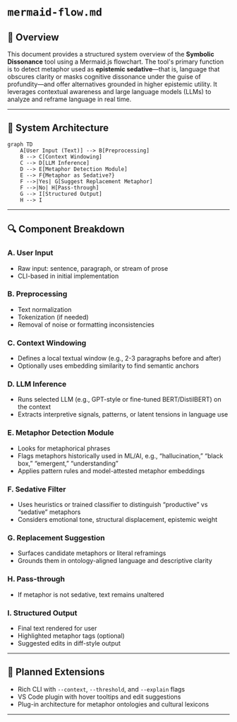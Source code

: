 # `mermaid-flow.md`

## 📘 Overview

This document provides a structured system overview of the **Symbolic Dissonance** tool using a Mermaid.js flowchart. The tool's primary function is to detect metaphor used as **epistemic sedative**—that is, language that obscures clarity or masks cognitive dissonance under the guise of profundity—and offer alternatives grounded in higher epistemic utility. It leverages contextual awareness and large language models (LLMs) to analyze and reframe language in real time.

---

## 🧠 System Architecture

```mermaid
graph TD
    A[User Input (Text)] --> B[Preprocessing]
    B --> C[Context Windowing]
    C --> D[LLM Inference]
    D --> E[Metaphor Detection Module]
    E --> F{Metaphor as Sedative?}
    F -->|Yes| G[Suggest Replacement Metaphor]
    F -->|No| H[Pass-through]
    G --> I[Structured Output]
    H --> I
```

---

## 🔍 Component Breakdown

### A. User Input

* Raw input: sentence, paragraph, or stream of prose
* CLI-based in initial implementation

### B. Preprocessing

* Text normalization
* Tokenization (if needed)
* Removal of noise or formatting inconsistencies

### C. Context Windowing

* Defines a local textual window (e.g., 2-3 paragraphs before and after)
* Optionally uses embedding similarity to find semantic anchors

### D. LLM Inference

* Runs selected LLM (e.g., GPT-style or fine-tuned BERT/DistilBERT) on the context
* Extracts interpretive signals, patterns, or latent tensions in language use

### E. Metaphor Detection Module

* Looks for metaphorical phrases
* Flags metaphors historically used in ML/AI, e.g., “hallucination,” “black box,” “emergent,” “understanding”
* Applies pattern rules and model-attested metaphor embeddings

### F. Sedative Filter

* Uses heuristics or trained classifier to distinguish “productive” vs “sedative” metaphors
* Considers emotional tone, structural displacement, epistemic weight

### G. Replacement Suggestion

* Surfaces candidate metaphors or literal reframings
* Grounds them in ontology-aligned language and descriptive clarity

### H. Pass-through

* If metaphor is not sedative, text remains unaltered

### I. Structured Output

* Final text rendered for user
* Highlighted metaphor tags (optional)
* Suggested edits in diff-style output

---

## 🧰 Planned Extensions

* Rich CLI with `--context`, `--threshold`, and `--explain` flags
* VS Code plugin with hover tooltips and edit suggestions
* Plug-in architecture for metaphor ontologies and cultural lexicons

---

